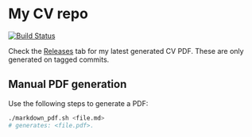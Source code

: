 My CV repo
==========

[![Build Status](https://travis-ci.org/jackson15j/cv.svg?branch=master)](https://travis-ci.org/jackson15j/cv)

Check the [Releases](https://github.com/jackson15j/cv/releases) tab for my
latest generated CV PDF. These are only generated on tagged commits.

Manual PDF generation
---------------------

Use the following steps to generate a PDF:

```bash
./markdown_pdf.sh <file.md>
# generates: <file.pdf>.
```
